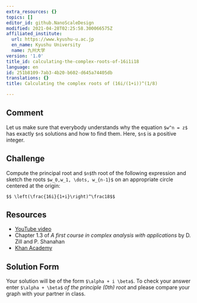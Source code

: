 ```yaml
---
extra_resources: {}
topics: []
editor_id: github.NanoScaleDesign
modified: 2021-04-28T02:25:58.300066575Z
affiliated_institute:
  url: https://www.kyushu-u.ac.jp
  en_name: Kyushu University
  name: 九州大学
version: '1.0'
title_id: calculating-the-complex-roots-of-16i1i18
language: en
id: 251b8109-7ab3-4b20-b602-d645a74405db
translations: {}
title: Calculating the complex roots of (16i/(1+i))^(1/8)

---
```


## Comment
Let us make sure that everybody understands why the equation `$w^n = z$` has  exactly `$n$` solutions and how to find them. Here, `$n$` is a positive integer.

## Challenge
Compute the principal root and `$n$`th root of the following expression and sketch the roots `$w_0,w_1, \dots, w_{n-1}$` on an appropriate circle centered at the origin:
  
`$$ \left(\frac{16i}{1+i}\right)^\frac18$$`

## Resources
- [YouTube video](https://www.youtube.com/watch?v=yI2NeikrxoU&list=PLi7yHjesblV0sSfZzWdSUXGO683n_nJdQ&index=4)
- Chapter 1.3 of *A first course in complex analysis with applications* by D. Zill and P. Shanahan
- [Khan Academy](https://www.khanacademy.org/math/precalculus/imaginary-and-complex-numbers#polar-form-of-complex-numbers)


## Solution Form
Your solution will be of the form `$\alpha + i \beta$`.
To check your answer enter `$\alpha + \beta$`  _of the principle (0th)  root_ and please compare your graph with your partner in class.